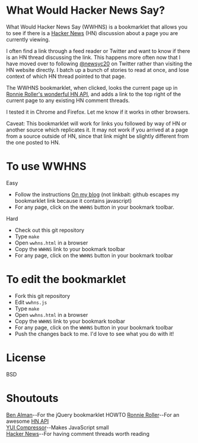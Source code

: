 # What Would Hacker News Say?

What Would Hacker News Say (WWHNS) is a bookmarklet that allows you to see
if there is a [Hacker News](http://news.ycombinator.com/) (HN) discussion about
a page you are currently viewing.

I often find a link through a feed reader or Twitter and want to know if there is an HN thread discussing the link.  This happens more often now that I have moved over to following
[@newsyc20](http://twitter.com/#!/newsyc20) on Twitter rather than visiting the HN website directly.  I batch up a bunch of stories to read at once, and lose context of which HN thread pointed to that page.

The WWHNS bookmarklet, when clicked, looks the current page up in [Ronnie
Roller's wonderful HN API](http://api.ihackernews.com/), and
adds a link to the top right of the current page to any existing HN comment
threads.

I tested it in Chrome and Firefox.  Let me know if it works in other browsers.

Caveat: This bookmarklet will work for links you followed by way of HN or
another source which replicates it.  It may not work if you arrived at a
page from a source outside of HN, since that link might be slightly
different from the one posted to HN.

# To use WWHNS
Easy

* Follow the instructions [On my blog]() (not linkbait: github escapes my bookmarklet link because it contains javascript)
* For any page, click on the `WWHNS` button in your bookmark toolbar.

Hard

* Check out this git repository
* Type `make`
* Open `wwhns.html` in a browser
* Copy the `WWHNS` link to your bookmark toolbar
* For any page, click on the `WWHNS` button in your bookmark toolbar

# To edit the bookmarklet
* Fork this git repository
* Edit `wwhns.js`
* Type `make`
* Open `wwhns.html` in a browser
* Copy the `WWHNS` link to your bookmark toolbar
* For any page, click on the `WWHNS` button in your bookmark toolbar
* Push the changes back to me.  I'd love to see what you do with it!

# License
BSD

# Shoutouts
[Ben Alman](http://benalman.com/projects/run-jquery-code-bookmarklet/)--For the jQuery bookmarklet HOWTO
[Ronnie Roller](http://twitter.com/#!/ronnieroller)--For an awesome [HN API](http://api.ihackernews.com/)  
[YUI Compressor](https://developer.yahoo.com/yui/compressor/)--Makes JavaScript small  
[Hacker News](http://news.ycombinator.com/)--For having comment threads worth reading  
